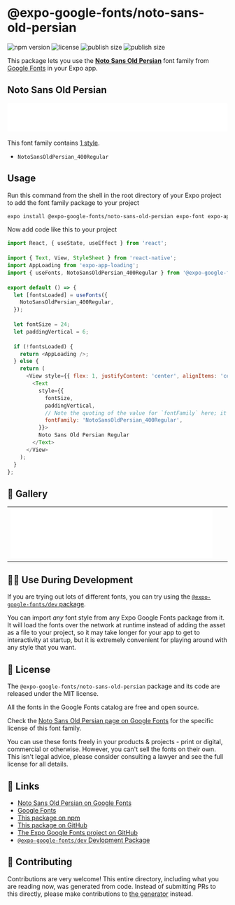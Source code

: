 # @expo-google-fonts/noto-sans-old-persian

![npm version](https://flat.badgen.net/npm/v/@expo-google-fonts/noto-sans-old-persian)
![license](https://flat.badgen.net/github/license/expo/google-fonts)
![publish size](https://flat.badgen.net/packagephobia/install/@expo-google-fonts/noto-sans-old-persian)
![publish size](https://flat.badgen.net/packagephobia/publish/@expo-google-fonts/noto-sans-old-persian)

This package lets you use the [**Noto Sans Old Persian**](https://fonts.google.com/specimen/Noto+Sans+Old+Persian) font family from [Google Fonts](https://fonts.google.com/) in your Expo app.

## Noto Sans Old Persian

![Noto Sans Old Persian](./font-family.png)

This font family contains [1 style](#-gallery).

- `NotoSansOldPersian_400Regular`

## Usage

Run this command from the shell in the root directory of your Expo project to add the font family package to your project
```sh
expo install @expo-google-fonts/noto-sans-old-persian expo-font expo-app-loading
```

Now add code like this to your project
```js
import React, { useState, useEffect } from 'react';

import { Text, View, StyleSheet } from 'react-native';
import AppLoading from 'expo-app-loading';
import { useFonts, NotoSansOldPersian_400Regular } from '@expo-google-fonts/noto-sans-old-persian';

export default () => {
  let [fontsLoaded] = useFonts({
    NotoSansOldPersian_400Regular,
  });

  let fontSize = 24;
  let paddingVertical = 6;

  if (!fontsLoaded) {
    return <AppLoading />;
  } else {
    return (
      <View style={{ flex: 1, justifyContent: 'center', alignItems: 'center' }}>
        <Text
          style={{
            fontSize,
            paddingVertical,
            // Note the quoting of the value for `fontFamily` here; it expects a string!
            fontFamily: 'NotoSansOldPersian_400Regular',
          }}>
          Noto Sans Old Persian Regular
        </Text>
      </View>
    );
  }
};

```

## 🔡 Gallery


||||
|-|-|-|
|![NotoSansOldPersian_400Regular](./NotoSansOldPersian_400Regular.ttf.png)||||


## 👩‍💻 Use During Development

If you are trying out lots of different fonts, you can try using the [`@expo-google-fonts/dev` package](https://github.com/expo/google-fonts/tree/master/font-packages/dev#readme).

You can import *any* font style from any Expo Google Fonts package from it. It will load the fonts
over the network at runtime instead of adding the asset as a file to your project, so it may take longer
for your app to get to interactivity at startup, but it is extremely convenient
for playing around with any style that you want.

## 📖 License

The `@expo-google-fonts/noto-sans-old-persian` package and its code are released under the MIT license.

All the fonts in the Google Fonts catalog are free and open source.

Check the [Noto Sans Old Persian page on Google Fonts](https://fonts.google.com/specimen/Noto+Sans+Old+Persian) for the specific license of this font family.

You can use these fonts freely in your products & projects - print or digital, commercial or otherwise. However, you can't sell the fonts on their own. This isn't legal advice, please consider consulting a lawyer and see the full license for all details.

## 🔗 Links

- [Noto Sans Old Persian on Google Fonts](https://fonts.google.com/specimen/Noto+Sans+Old+Persian)
- [Google Fonts](https://fonts.google.com/)
- [This package on npm](https://www.npmjs.com/package/@expo-google-fonts/noto-sans-old-persian)
- [This package on GitHub](https://github.com/expo/google-fonts/tree/master/font-packages/noto-sans-old-persian)
- [The Expo Google Fonts project on GitHub](https://github.com/expo/google-fonts)
- [`@expo-google-fonts/dev` Devlopment Package](https://github.com/expo/google-fonts/tree/master/font-packages/dev)

## 🤝 Contributing

Contributions are very welcome! This entire directory, including what you are reading now, was generated from code. Instead of submitting PRs to this directly, please make contributions to [the generator](https://github.com/expo/google-fonts/tree/master/packages/generator) instead.
